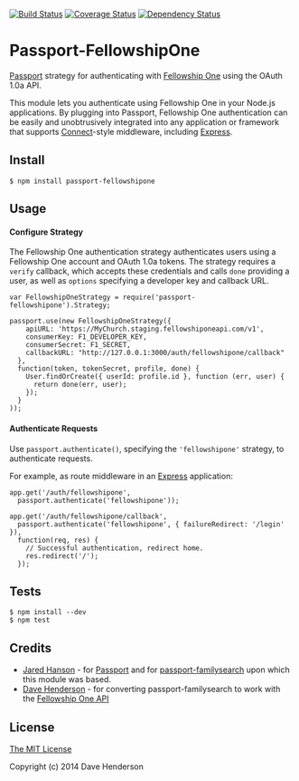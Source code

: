 [![Build Status](https://secure.travis-ci.org/hairyhenderson/passport-fellowshipone.png)](http://travis-ci.org/hairyhenderson/passport-fellowshipone)
[![Coverage Status](https://coveralls.io/repos/hairyhenderson/passport-fellowshipone/badge.png)](https://coveralls.io/r/hairyhenderson/passport-fellowshipone)
[![Dependency Status](https://gemnasium.com/hairyhenderson/passport-fellowshipone.svg)](https://gemnasium.com/hairyhenderson/passport-fellowshipone)

# Passport-FellowshipOne

[Passport](http://passportjs.org/) strategy for authenticating with [Fellowship One](http://developer.fellowshipone.org) using the OAuth 1.0a API.

This module lets you authenticate using Fellowship One in your Node.js
applications. By plugging into Passport, Fellowship One authentication can be
easily and unobtrusively integrated into any application or framework that
supports [Connect](http://www.senchalabs.org/connect/)-style middleware,
including [Express](http://expressjs.com/).

## Install

    $ npm install passport-fellowshipone

## Usage

#### Configure Strategy

The Fellowship One authentication strategy authenticates users using a
Fellowship One account and OAuth 1.0a tokens. The strategy requires a `verify`
callback, which accepts these credentials and calls `done` providing a user, as
well as `options` specifying a developer key and callback URL.

    var FellowshipOneStrategy = require('passport-fellowshipone').Strategy;

    passport.use(new FellowshipOneStrategy({
		apiURL: 'https://MyChurch.staging.fellowshiponeapi.com/v1',
        consumerKey: F1_DEVELOPER_KEY,
        consumerSecret: F1_SECRET,
        callbackURL: "http://127.0.0.1:3000/auth/fellowshipone/callback"
      },
      function(token, tokenSecret, profile, done) {
        User.findOrCreate({ userId: profile.id }, function (err, user) {
          return done(err, user);
        });
      }
    ));

#### Authenticate Requests

Use `passport.authenticate()`, specifying the `'fellowshipone'` strategy, to
authenticate requests.

For example, as route middleware in an [Express](http://expressjs.com/)
application:

    app.get('/auth/fellowshipone',
      passport.authenticate('fellowshipone'));
    
    app.get('/auth/fellowshipone/callback', 
      passport.authenticate('fellowshipone', { failureRedirect: '/login' }),
      function(req, res) {
        // Successful authentication, redirect home.
        res.redirect('/');
      });

<!-- Coming soon!
## Examples

For a complete, working example, refer to the [login example](https://github.com/hairyhenderson/passport-fellowshipone/tree/master/examples/login).
-->

## Tests

    $ npm install --dev
    $ npm test

## Credits

  - [Jared Hanson](http://github.com/jaredhanson) - for [Passport](http://passportjs.org/) and for [passport-familysearch](https://github.com/jaredhanson/passport-familysearch) upon which this module was based.
  - [Dave Henderson](http://github.com/hairyhenderson) - for converting passport-familysearch to work with the [Fellowship One API](http://developer.fellowshipone.com/)


## License

[The MIT License](http://opensource.org/licenses/MIT)

Copyright (c) 2014 Dave Henderson
